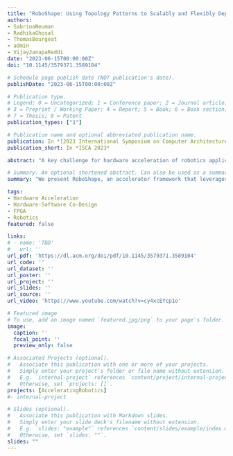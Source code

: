 ```yaml
---
title: "RoboShape: Using Topology Patterns to Scalably and Flexibly Deploy Accelerators Across Robots"
authors:
- SabrinaNeuman
- RadhikaGhosal
- ThomasBourgeat
- admin
- VijayJanapaReddi
date: "2023-06-15T00:00:00Z"
doi: "10.1145/3579371.3589104"

# Schedule page publish date (NOT publication's date).
publishDate: "2023-06-15T00:00:00Z"

# Publication type.
# Legend: 0 = Uncategorized; 1 = Conference paper; 2 = Journal article;
# 3 = Preprint / Working Paper; 4 = Report; 5 = Book; 6 = Book section;
# 7 = Thesis; 8 = Patent
publication_types: ["1"]

# Publication name and optional abbreviated publication name.
publication: In *[2023 International Symposium on Computer Architecture (ISCA)](https://iscaconf.org/isca2023/)*
publication_short: In *ISCA 2023*

abstract: "A key challenge for hardware acceleration of robotics applications is the enormous diversity of possible deployment scenarios. To create efficient accelerators while minimizing non-recurring engineering costs, it is essential to identify high-level computational patterns that are prescribed by the physical characteristics of the deployed robot system and directly embed these domain-specific insights into the accelerator design process. To address this challenge, we present RoboShape, an accelerator framework that leverages two topology-based computational patterns that scale with robot size: (1) topology traversals, and (2) large topology-based matrices. Using these patterns and building on prior work, we expose opportunities to directly use robot topology to inform architectural mechanisms including task scheduling and allocation, data placement, block matrix operations, and sparse I/O data. Designing architectures according to topology-based patterns enables flexible, scalable, optimized accelerator deployment across the nonlinear design space of robot shape and computing resources. With this insight, we establish a systematic framework to generate accelerators, and use it to implement three accelerators for three different robots, achieving speedups over state-of-the-art CPU and GPU solutions. For the topologically-diverse iiwa manipulator, HyQ quadruped, and Baxter torso robots, RoboShape accelerators on an FPGA provide a 4.0x to 4.4x speedup in compute latency over CPU and a 8.0x to 15.1x speedup over GPU for the dynamics gradients, a key bottleneck preventing online execution of nonlinear optimal motion control for legged robots.Taking a broader view, for topology-based applications, RoboShape enables analysis of performance and resource utilization tradeoffs that will be critical to managing resources across accelerators in future full robotics domain-specific SoCs."

# Summary. An optional shortened abstract. Can also be used as a summary for an extended abstract or poster etc.
summary: "We present RoboShape, an accelerator framework that leverages two topology-based computational patterns that scale with robot size: (1) topology traversals, and (2) large topology-based matrices. Using these patterns and building on prior work, we expose opportunities to directly use robot topology to inform architectural mechanisms including task scheduling and allocation, data placement, block matrix operations, and sparse I/O data. For the topologically-diverse iiwa manipulator, HyQ quadruped, and Baxter torso robots, RoboShape accelerators on an FPGA provide a 4.0x to 4.4x speedup in compute latency over CPU and a 8.0x to 15.1x speedup over GPU for the dynamics gradients, a key bottleneck preventing online execution of nonlinear optimal motion control for legged robots. Taking a broader view, for topology-based applications, RoboShape enables analysis of performance and resource utilization tradeoffs that will be critical to managing resources across accelerators in future full robotics domain-specific SoCs."

tags:
- Hardware Acceleration
- Hardware-Software Co-Design
- FPGA
- Robotics
featured: false

links:
# - name: 'TBD'
#   url: ''
url_pdf: 'https://dl.acm.org/doi/pdf/10.1145/3579371.3589104'
url_code: ''
url_dataset: ''
url_poster: ''
url_project: ''
url_slides: ''
url_source: ''
url_video: 'https://www.youtube.com/watch?v=cy4xcEYcp1o'

# Featured image
# To use, add an image named `featured.jpg/png` to your page's folder. 
image:
  caption: ''
  focal_point: ''
  preview_only: false

# Associated Projects (optional).
#   Associate this publication with one or more of your projects.
#   Simply enter your project's folder or file name without extension.
#   E.g. `internal-project` references `content/project/internal-project/index.md`.
#   Otherwise, set `projects: []`.
projects: [AcceleratingRobotics]
#- internal-project

# Slides (optional).
#   Associate this publication with Markdown slides.
#   Simply enter your slide deck's filename without extension.
#   E.g. `slides: "example"` references `content/slides/example/index.md`.
#   Otherwise, set `slides: ""`.
slides: ""
---
```


<!-- {{% alert note %}}
Click the *Cite* button above to demo the feature to enable visitors to import publication metadata into their reference management software.
{{% /alert %}}

{{% alert note %}}
Click the *Slides* button above to demo Academic's Markdown slides feature.
{{% /alert %}} -->

<!-- Supplementary notes can be added here, including [code and math](https://sourcethemes.com/academic/docs/writing-markdown-latex/). -->

